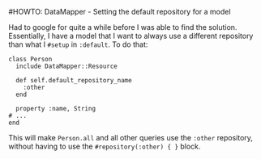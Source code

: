 #HOWTO: DataMapper - Setting the default repository for a model

Had to google for quite a while before I was able to find the solution. Essentially, I have a model that I want to always use a different repository than what I `#setup` in `:default`. To do that:

    class Person
      include DataMapper::Resource

      def self.default_repository_name
        :other
      end

      property :name, String
    # ...
    end

This will make `Person.all` and all other queries use the `:other` repository, without having to use the `#repository(:other) { }` block.
    
